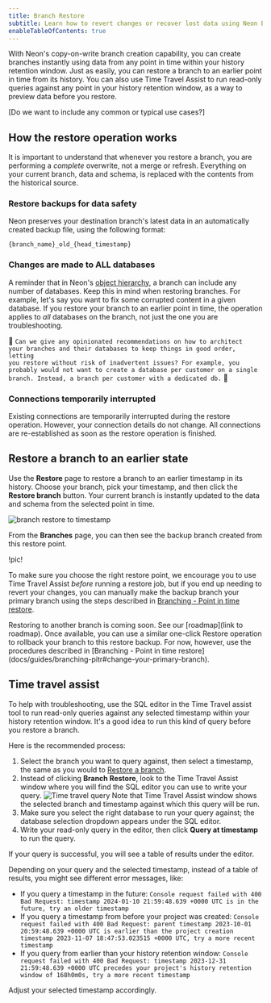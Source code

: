 ```yaml
---
title: Branch Restore
subtitle: Learn how to revert changes or recover lost data using Neon Branch Restore, with Time Travel Assist to query historical data as part of your restore workflow.
enableTableOfContents: true
---
```


With Neon's copy-on-write branch creation capability, you can create branches instantly using data from any point in time within your history retention window. Just as easily, you can restore a branch to an earlier point in time from its history. You can also use Time Travel Assist to run read-only queries against any point in your history retention window, as a way to preview data before you restore.

[Do we want to include any common or typical use cases?]

## How the restore operation works

It is important to understand that whenever you restore a branch, you are performing a _complete_ overwrite, not a merge or refresh. Everything on your current branch, data and schema, is replaced with the contents from the historical source.

### Restore backups for data safety

Neon preserves your destination branch's latest data in an automatically created backup file, using the following format:

```
{branch_name}_old_{head_timestamp}
```

### Changes are made to ALL databases

A reminder that in Neon's [object hierarchy](/docs/manage/overview), a branch can include any number of databases. Keep this in mind when restoring branches. For example, let's say you want to fix some corrupted content in a given database. If you restore your branch to an earlier point in time, the operation applies to _all_ databases on the branch, not just the one you are troubleshooting.

:construction_worker: 
<code>Can we give any opinionated recommendations on how to architect your branches and their databases to keep things in good order, letting you restore without risk of inadvertent issues? For example, you probably would not want to create a database per customer on a single branch. Instead, a branch per customer with a dedicated db.</code>
:construction_worker:	

### Connections temporarily interrupted

Existing connections are temporarily interrupted during the restore operation. However, your connection details do not change. All connections are re-established as soon as the restore operation is finished.

## Restore a branch to an earlier state

Use the **Restore** page to restore a branch to an earlier timestamp in its history. Choose your branch, pick your timestamp, and then click the **Restore branch** button. Your current branch is instantly updated to the data and schema from the selected point in time.

![branch restore to timestamp](/docs/guides/branch_restore_timestamp.png)

From the **Branches** page, you can then see the backup branch created from this restore point.

!pic!

To make sure you choose the right restore point, we encourage you to use Time Travel Assist _before_ running a restore job, but if you end up needing to revert your changes, you can manually make the backup branch your primary branch using the steps described in [Branching - Point in time restore](/docs/guides/branching-pitr#change-your-primary-branch). 

<Admonition type="note">
Restoring to another branch is coming soon. See our [roadmap](link to roadmap). Once available, you can use a similar one-click Restore operation to rollback your branch to this restore backup. For now, however, use the procedures described in [Branching - Point in time restore](docs/guides/branching-pitr#change-your-primary-branch).
</Admonition>

## Time travel assist

To help with troubleshooting, use the SQL editor in the Time Travel assist tool to run read-only queries against any selected timestamp within your history retention window. It's a good idea to run this kind of query before you restore a branch.

Here is the recommended process:
1. Select the branch you want to query against, then select a timestamp, the same as you would to [Restore a branch](#restore-a-branch-to-an-earlier-state).
1. Instead of clicking **Branch Restore**, look to the Time Travel Assist window where you will find the SQL editor you can use to write your query.
    ![Time travel query](/docs/guides/time_travel_assist.png)
    Note that Time Travel Assist window shows the selected branch and timestamp against which this query will be run.
1. Make sure you select the right database to run your query against; the database selection dropdown appears under the SQL editor.
1. Write your read-only query in the editor, then click **Query at timestamp** to run the query.

If your query is successful, you will see a table of results under the editor.

Depending on your query and the selected timestamp, instead of a table of results, you might see different error messages, like:
* If you query a timestamp in the future:
    ```Console request failed with 400 Bad Request: timestamp 2024-01-10 21:59:48.639 +0000 UTC is in the future, try an older timestamp```
* If you query a timestamp from before your project was created:
    ```Console request failed with 400 Bad Request: parent timestamp 2023-10-01 20:59:48.639 +0000 UTC is earlier than the project creation timestamp 2023-11-07 18:47:53.023515 +0000 UTC, try a more recent timestamp```
* If you query from earlier than your history retention window:
    ```Console request failed with 400 Bad Request: timestamp 2023-12-31 21:59:48.639 +0000 UTC precedes your project's history retention window of 168h0m0s, try a more recent timestamp```

Adjust your selected timestamp accordingly.
